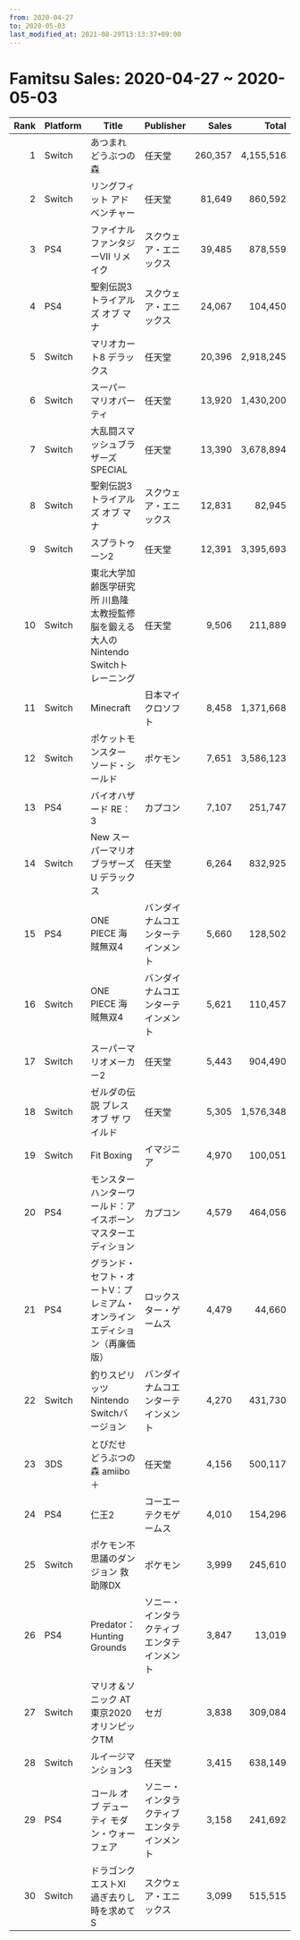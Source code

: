 ```yaml
---
from: 2020-04-27
to: 2020-05-03
last_modified_at: 2021-08-29T13:13:37+09:00
---
```

# Famitsu Sales: 2020-04-27 ~ 2020-05-03
| Rank | Platform | Title | Publisher | Sales | Total | Rate | New |
| -: | -- | -- | -- | -: | -: | -: | -- |
| 1 | Switch | あつまれ どうぶつの森 | 任天堂 | 260,357 | 4,155,516 | 20% |  |
| 2 | Switch | リングフィット アドベンチャー | 任天堂 | 81,649 | 860,592 | 20% |  |
| 3 | PS4 | ファイナルファンタジーVII リメイク | スクウェア・エニックス | 39,485 | 878,559 | 20% |  |
| 4 | PS4 | 聖剣伝説3 トライアルズ オブ マナ | スクウェア・エニックス | 24,067 | 104,450 | 20% |  |
| 5 | Switch | マリオカート8 デラックス | 任天堂 | 20,396 | 2,918,245 | 20% |  |
| 6 | Switch | スーパー マリオパーティ | 任天堂 | 13,920 | 1,430,200 | 20% |  |
| 7 | Switch | 大乱闘スマッシュブラザーズ SPECIAL | 任天堂 | 13,390 | 3,678,894 | 20% |  |
| 8 | Switch | 聖剣伝説3 トライアルズ オブ マナ | スクウェア・エニックス | 12,831 | 82,945 | 20% |  |
| 9 | Switch | スプラトゥーン2 | 任天堂 | 12,391 | 3,395,693 | 20% |  |
| 10 | Switch | 東北大学加齢医学研究所 川島隆太教授監修 脳を鍛える大人のNintendo Switchトレーニング | 任天堂 | 9,506 | 211,889 | 20% |  |
| 11 | Switch | Minecraft | 日本マイクロソフト | 8,458 | 1,371,668 | 20% |  |
| 12 | Switch | ポケットモンスター ソード・シールド | ポケモン | 7,651 | 3,586,123 | 20% |  |
| 13 | PS4 | バイオハザード RE：3 | カプコン | 7,107 | 251,747 | 20% |  |
| 14 | Switch | New スーパーマリオブラザーズ U デラックス | 任天堂 | 6,264 | 832,925 | 20% |  |
| 15 | PS4 | ONE PIECE 海賊無双4 | バンダイナムコエンターテインメント | 5,660 | 128,502 | 20% |  |
| 16 | Switch | ONE PIECE 海賊無双4 | バンダイナムコエンターテインメント | 5,621 | 110,457 | 20% |  |
| 17 | Switch | スーパーマリオメーカー2 | 任天堂 | 5,443 | 904,490 | 20% |  |
| 18 | Switch | ゼルダの伝説 ブレス オブ ザ ワイルド | 任天堂 | 5,305 | 1,576,348 | 20% |  |
| 19 | Switch | Fit Boxing | イマジニア | 4,970 | 100,051 | 20% |  |
| 20 | PS4 | モンスターハンターワールド：アイスボーン マスターエディション | カプコン | 4,579 | 464,056 | 20% |  |
| 21 | PS4 | グランド・セフト・オートV：プレミアム・オンラインエディション（再廉価版） | ロックスター・ゲームス | 4,479 | 44,660 | 20% |  |
| 22 | Switch | 釣りスピリッツ Nintendo Switchバージョン | バンダイナムコエンターテインメント | 4,270 | 431,730 | 20% |  |
| 23 | 3DS | とびだせ どうぶつの森 amiibo＋ | 任天堂 | 4,156 | 500,117 | 20% |  |
| 24 | PS4 | 仁王2 | コーエーテクモゲームス | 4,010 | 154,296 | 20% |  |
| 25 | Switch | ポケモン不思議のダンジョン 救助隊DX | ポケモン | 3,999 | 245,610 | 20% |  |
| 26 | PS4 | Predator： Hunting Grounds | ソニー・インタラクティブエンタテインメント | 3,847 | 13,019 | 60% |  |
| 27 | Switch | マリオ＆ソニック AT 東京2020オリンピックTM | セガ | 3,838 | 309,084 | 20% |  |
| 28 | Switch | ルイージマンション3 | 任天堂 | 3,415 | 638,149 | 20% |  |
| 29 | PS4 | コール オブ デューティ モダン・ウォーフェア | ソニー・インタラクティブエンタテインメント | 3,158 | 241,692 | 20% |  |
| 30 | Switch | ドラゴンクエストXI　過ぎ去りし時を求めて S | スクウェア・エニックス | 3,099 | 515,515 | 20% |  |
